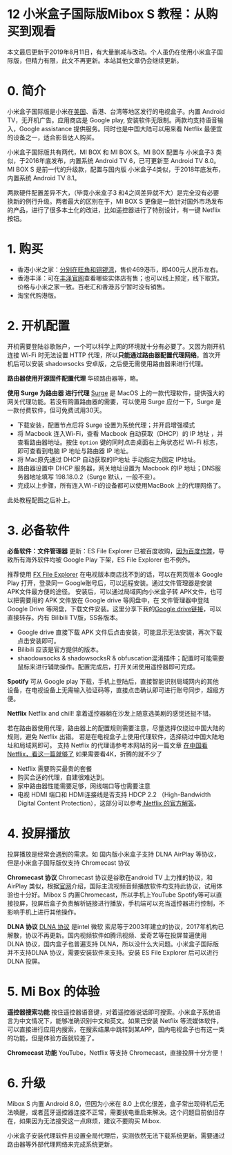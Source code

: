 # 12 小米盒子国际版Mibox S 教程：从购买到观看

本文最后更新于2019年8月11日，有大量删减与改动。个人虽仍在使用小米盒子国际版，但精力有限，此文不再更新。本站其他文章仍会继续更新。
<!-- more -->

# 0. 简介
小米盒子国际版是小米在[美国](https://www.mi.com/us/mi-box-s/)、香港、台湾等地区发行的电视盒子。内置 Android TV，无开机广告。应用商店是 Google play, 安装软件无限制。两款均支持语音输入，Google assistance 提供服务。同时也是中国大陆可以用来看 Netflix 最便宜的设备之一，适合影音达人购买。

小米盒子国际版共有两代，MI BOX 和 MI BOX S。MI BOX 配置与 小米盒子3 类似，于2016年底发布，内置系统 Android TV  6，已可更新至 Android TV 8.0。MI BOX S 是前一代的升级款，配置与国内版 小米盒子4类似，于2018年底发布，内置系统 Android TV  8.1。

两款硬件配置差异不大，（毕竟小米盒子3 和4之间差异就不大）是完全没有必要换新的例行升级。两者最大的区别在于，MI BOX S 更像是一款针对国外市场发布的产品，进行了很多本土化的改进，比如遥控器进行了特别设计，有一键 Netflix 按钮。

# 1. 购买

-  香港小米之家：[分别在旺角和铜锣湾](https://www.mi.com/hk/service/mihome/)，售价469港币，即400元人民币左右。
-  香港丰泽：可在[丰泽官网](https://www.fortress.com.hk/zt/product/pfj4059hk-smart-tv-box/p/BP_11742093)查看哪些实体店有售；也可以线上预定，线下取货。价格与小米之家一致。百老汇和香港苏宁暂时没有销售。
- 淘宝代购港版。

# 2. 开机配置

开机需要登陆谷歌账户，一个可以科学上网的环境就十分有必要了。又因为刚开机连接 Wi-Fi 时无法设置 HTTP 代理，所以**只能通过路由器配置代理网络**。首次开机后可以安装 shadowsocks 安卓版，之后便无需使用路由器来进行代理。

**路由器使用开源固件配置代理**
华硕路由器等，略。

**使用 Surge 为路由器 进行代理**
[Surge](https://nssurge.com/) 是 MacOS 上的一款代理软件，提供强大的网关代理功能。若没有购置路由器的需要，可以使用 Surge 应付一下，Surge 是一款付费软件，但可免费试用30天。

- 下载安装，配置节点后将 Surge 设置为系统代理；并开启增强模式
- 将 Macbook 连入Wi-Fi，查看 Macbook 自动获取（DHCP）的 IP 地址 ，并查看路由器地址。按住 `Option` 键的同时点击桌面右上角状态栏 Wi-Fi 标志，即可查看到电脑 IP 地址与路由器 IP 地址。
- 将 Mac原先通过 DHCP 自动获取的IP地址 手动指定为固定 IP地址。
- 路由器设置中 DHCP 服务器，网关地址设置为 Macbook 的IP 地址；DNS服务器地址填写 198.18.0.2（Surge 默认，一般不变）。
- 完成以上步骤，所有连入Wi-Fi的设备都可以使用MacBook 上的代理网络了。

此处教程配图之后补上。

# 3. 必备软件
**必备软件：文件管理器**
更新：ES File Explorer 已被百度收购，[因为百度作弊](https://www.buzzfeednews.com/article/craigsilverman/google-play-store-ad-fraud-du-group-baidu)，导致所有海外软件均被 Google Play 下架，ES File Explorer 也不例外。

推荐使用 [FX File Explorer](https://play.google.com/store/apps/details?id=nextapp.fx&hl=en_US) 在电视版本商店找不到的话，可以在网页版本 Google Play 打开，登录同一 Google账号后，可以远程安装。通过文件管理器是安装 APK文件最方便的途径。
安装后，可以通过局域网向小米盒子转 APK文件，也可以把需要用的 APK 文件放在 Google drive 等网盘中，在 文件管理器中登陆 Google Drive 等网盘，下载文件安装。这里分享下我的[Google drive链接](https://drive.google.com/drive/folders/1w4sQ1jOFAz2MEevzcoscYf82u-52uCXw?usp=sharing)，可以直接转存。内有 Bilibili TV版，SS各版本。

-  Google drive 直接下载 APK 文件后点击安装，可能显示无法安装，再次下载点击安装即可。
- Bilibili 应该是官方提供的版本。
- shaodowsocks & shadowsocksR & obfuscation混淆插件；配置时可能需要鼠标来进行辅助操作。配置完成后，打开关闭使用遥控器即可完成。

**Spotify**
可从 Google play 下载，手机上登陆后，直接智能识别局域网内的其他设备，在电视设备上无需输入验证码等，直接点击确认即可进行账号同步，超级方便。

**Netflix**
Netflix and chill! 拿着遥控器躺在沙发上随意选美剧的感觉还挺不错。

若在路由器使用代理，路由器上的配置规则需要注意，尽量选择仅绕过中国大陆的规则，避免 Netflix 出错。
若是在电视盒子上使用代理软件，选择绕过中国大陆地址和局域网即可。
支持 Netflix 的代理请参考本网站的另一篇文章 [在中国看 Netflix，看这一篇就够了](https://digitalimmigrant.org/16)
如果需要看4K，折腾的就不少了

- Netflix 需要购买最贵的套餐
- 购买合适的代理，自建很难达到。
- 家中路由器性能需要足够，网线端口等也需要注意
- 电视 HDMI 端口和 HDMI连接线是否支持 HDCP 2.2 （High-Bandwidth Digital Content Protection），这部分可以参考[ Netflix 的官方解答](https://help.netflix.com/en/node/13444)。

# 4. 投屏播放
 投屏播放是经常会遇到的需求。如
 国内版小米盒子支持 DLNA AirPlay 等协议，但是小米盒子国际版仅支持 Chromecast 协议
 
**Chromecast 协议**
 Chromecast 协议是谷歌在android TV 上力推的协议，和 AirPlay 类似，根据[官网](https://www.google.com/chromecast/built-in/apps/)介绍，国际主流视频音频播放软件均支持此协议，试用体验也十分好。Mibox S 内置Chromecast，所以手机上YouTube Spotify等可以直接投屏，投屏后盒子负责解析链接进行播放，手机端可以充当遥控器进行控制，不影响手机上进行其他操作。
 
**DLNA 协议**
 [DLNA 协议](https://www.dlna.org/) 是intel 微软 索尼等于2003年建立的协议，2017年机构已解散，协议不再更新。国内视频软件如腾讯视频、爱奇艺等在投屏普遍使用 DLNA 协议，国内盒子也普遍支持 DLNA，所以没什么大问题。小米盒子国际版并不支持DLNA 协议，需要安装软件来支持。安装 ES File Explorer 后可以进行 DLNA 投屏。
  
 
# 5. Mi Box 的体验
**遥控器搜索功能**
按住遥控器语音键，对着遥控器说话即可搜索。小米盒子系统语言为中文情况下，能够准确识别中文和英文。如果已安装 Netflix 等流媒体软件，可以直接进行应用内搜索，在搜索结果中跳转到某APP，国内电视盒子也有这一类的功能，但是体验方面就较差了。

**Chromecast 功能**
YouTube，Netflix 等支持 Chromecast，直接投屏十分方便！ 


# 6. 升级
Mibox S 内置 Android 8.0，但因为小米在 8.0 上优化很差，盒子常出现待机后无法唤醒，或者蓝牙遥控器连接不正常，需要拔电重启来解决。这个问题目前依旧存在，如果因为无法接受这一点麻烦，建议不要购买 Mibox. 

小米盒子安装代理软件且设置全局代理后，实测依然无法下载系统更新。需要通过路由器等外部代理网络来完成系统更新。

